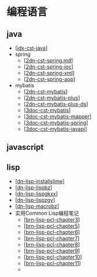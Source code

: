 # 编程语言

## java

- [[idx-cst-java]]
- spring
  - [[2dn-cst-spring.md]]
  - [[2dn-cst-spring-ioc]]
  - [[2dn-cst-spring-xml]]
  - [[2dn-cst-spring-aop]]
- mybatis
  - [[2dn-cst-mybatis]]
  - [[2dn-cst-mybatis-plus]]
  - [[2dn-cst-mybatis-plus-ds]]
  - [[3doc-cst-mybatis]]
  - [[3doc-cst-mybatis-mapper]]
  - [[3doc-cst-mybatis-spring]]
  - [[3doc-cst-mybatis-javapi]]

## javascript



## lisp

- [[dn-lisp-installslime]]
- [[dn-lisp-lispbz]]
- [[dn-lisp-lispgkxx]]
- [[dn-lisp-lispzgy]]
- [[dn-lisp-macrobz]]
- 实用Common Lisp编程笔记
  - [[brn-lisp-pcl-chapter3]]
  - [[brn-lisp-pcl-chapter5]]
  - [[brn-lisp-pcl-chapter6]]
  - [[brn-lisp-pcl-chapter7]]
  - [[brn-lisp-pcl-chapter8]]
  - [[brn-lisp-pcl-chapter9]]
  - [[brn-lisp-pcl-chapter10]]
  - [[brn-lisp-pcl-chapter11]]
  - 

[//begin]: # "Autogenerated link references for markdown compatibility"
[idx-cst-java]: java/idx-cst-java.md "java编程语言"
[2dn-cst-spring.md]: javalib/2dn-cst-spring.md "dn-spring"
[2dn-cst-spring-ioc]: javalib/2dn-cst-spring-ioc.md "spring ioc"
[2dn-cst-spring-xml]: javalib/2dn-cst-spring-xml.md "spring xml定义"
[2dn-cst-spring-aop]: javalib/2dn-cst-spring-aop.md "2dn-cst-spring-aop"
[2dn-cst-mybatis]: javalib/2dn-cst-mybatis.md "mybatis源码分析"
[2dn-cst-mybatis-plus]: javalib/2dn-cst-mybatis-plus.md "mybatis-plus 源码分析"
[2dn-cst-mybatis-plus-ds]: javalib/2dn-cst-mybatis-plus-ds.md "dynamic-datasource动态数据源使用"
[3doc-cst-mybatis]: javalib/3doc-cst-mybatis.md "mybatis手册"
[3doc-cst-mybatis-mapper]: javalib/3doc-cst-mybatis-mapper.md "mybatis XML映射器"
[3doc-cst-mybatis-spring]: javalib/3doc-cst-mybatis-spring.md "MyBatis-Spring"
[3doc-cst-mybatis-javapi]: javalib/3doc-cst-mybatis-javapi.md "mybatis Java API"
[dn-lisp-installslime]: lisp/dn-lisp-installslime.md "lisp开发环境之安装slime"
[dn-lisp-lispbz]: lisp/dn-lisp-lispbz.md "(转)Lisp 的本质-深度好文"
[dn-lisp-lispgkxx]: lisp/dn-lisp-lispgkxx.md "(转)Lisp概况与学习方法"
[dn-lisp-lispzgy]: lisp/dn-lisp-lispzgy.md "(转)Lisp之根源"
[dn-lisp-macrobz]: lisp/dn-lisp-macrobz.md "Lisp macro宏的本质"
[brn-lisp-pcl-chapter3]: lisp/pcldiary/brn-lisp-pcl-chapter3.md "第3章简单的数据库-实用Common Lisp编程笔记"
[brn-lisp-pcl-chapter5]: lisp/pcldiary/brn-lisp-pcl-chapter5.md "第5章函数-实用Common Lisp编程笔记"
[brn-lisp-pcl-chapter6]: lisp/pcldiary/brn-lisp-pcl-chapter6.md "第6章变量-实用Common Lisp编程笔记"
[brn-lisp-pcl-chapter7]: lisp/pcldiary/brn-lisp-pcl-chapter7.md "第7章标准控制结构-实用Common Lisp编程笔记"
[brn-lisp-pcl-chapter8]: lisp/pcldiary/brn-lisp-pcl-chapter8.md "第8章如何自定义宏-实用Common Lisp编程笔记"
[brn-lisp-pcl-chapter9]: lisp/pcldiary/brn-lisp-pcl-chapter9.md "第9章建立单元测试框架-实用Common Lisp编程笔记"
[brn-lisp-pcl-chapter10]: lisp/pcldiary/brn-lisp-pcl-chapter10.md "第10章 数字和字符串-实用Common Lisp编程笔记"
[brn-lisp-pcl-chapter11]: lisp/pcldiary/brn-lisp-pcl-chapter11.md "第11章 集合-实用Common Lisp编程笔记"
[//end]: # "Autogenerated link references"
